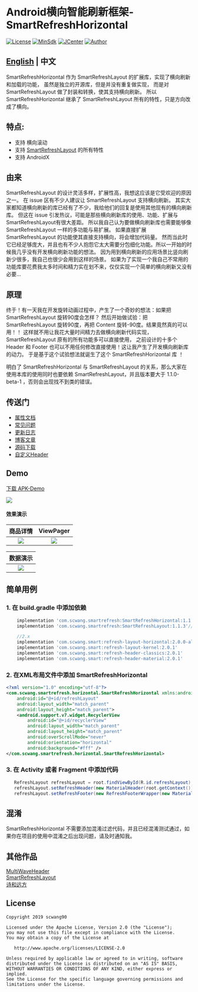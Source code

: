 # Android横向智能刷新框架-SmartRefreshHorizontal

[![License](https://img.shields.io/badge/License%20-Apache%202-337ab7.svg)](https://www.apache.org/licenses/LICENSE-2.0)
[![MinSdk](https://img.shields.io/badge/%20MinSdk%20-%2012%2B%20-f0ad4e.svg)](https://android-arsenal.com/api?level=12)
[![JCenter](https://img.shields.io/badge/%20JCenter%20-1.1.1-5bc0de.svg)](https://bintray.com/scwang90/maven/SmartRefreshHorizontal/_latestVersion)
[![Author](https://img.shields.io/badge/Author-scwang90-11bbff.svg)](https://github.com/scwang90)

## [English](https://github.com/scwang90/SmartRefreshHorizontal/blob/master/README_EN.md) | 中文

SmartRefreshHorizontal 作为 SmartRefreshLayout 的扩展库，实现了横向刷新和加载的功能，
虽然是独立的开源库，但是并没有重复做实现，
而是对 SmartRefreshLayout 做了封装和转换，使其支持横向刷新。
所以 SmartRefreshHorizontal 继承了 SmartRefreshLayout 所有的特性，只是方向改成了横向。

## 特点:

 - 支持 横向滚动
 - 支持 [SmartRefreshLayout](https://github.com/scwang90/SmartRefreshLayout) 的所有特性
 - 支持 AndroidX

## 由来

SmartRefreshLayout 的设计灵活多样，扩展性高，我想这应该是它受欢迎的原因之一。
在 issue 区有不少人建议让 SmartRefreshLayout 支持横向刷新。
其实大家都知道横向刷新的库已经有了不少，我给他们的回复是使用其他现有的横向刷新库。
但这在 issue 引发热议，可能是那些横向刷新库的使用、功能、扩展与 SmartRefreshLayout有很大差距。
所以我自己认为要做横向刷新库也需要能够像 SmartRefreshLayout 一样的多功能与易扩展。
如果直接扩展 SmartRefreshLayout 的功能使其直接支持横向，将会增加代码量。
然而当此时它已经足够庞大，并且也有不少人抱怨它太大需要分包细化功能。所以一开始的时候我几乎没有开发横向刷新功能的想法。
因为用到横向刷新的应用场景比竖向刷新少很多，我自己也很少会用到这样的场景。
如果为了实现一个我自己不常用的功能库要花费我太多时间和精力实在划不来，仅仅实现一个简单的横向刷新又没有必要...

## 原理

终于！有一天我在开发旋转动画过程中，产生了一个奇妙的想法：如果把 SmartRefreshLayout 旋转90度会怎样？
然后开始做试验：把 SmartRefreshLayout 旋转90度，再把 Content 旋转-90度。结果竟然真的可以用！！
这样就不用让我花大量时间精力去做横向刷新代码实现，SmartRefreshLayout 原有的所有功能多可以直接使用，
之前设计的十多个 Header 和 Footer 也可以不用任何修改直接使用！这让我产生了开发横向刷新库的动力。
于是基于这个试验想法就诞生了这个 SmartRefreshHorizontal 库 ！

明白了 SmartRefreshHorizontal 与 SmartRefreshLayout 的关系，那么大家在使用本库的使用同时也要依赖
SmartRefreshLayout，并且版本要大于 1.1.0-beta-1 ，否则会出现找不到类的错误。

## 传送门

 - [属性文档](https://github.com/scwang90/SmartRefreshLayout/blob/master/art/md_property.md)
 - [常见问题](https://github.com/scwang90/SmartRefreshLayout/blob/master/art/md_faq.md)
 - [更新日志](https://github.com/scwang90/SmartRefreshHorizontal/blob/master/art/md_update.md)
 - [博客文章](https://segmentfault.com/a/1190000020038792)
 - [源码下载](https://github.com/scwang90/SmartRefreshHorizontal/releases)
 - [自定义Header](https://github.com/scwang90/SmartRefreshLayout/blob/master/art/md_custom.md)

## Demo
[下载 APK-Demo](https://github.com/scwang90/SmartRefreshHorizontal/raw/master/art/app-release.apk)

![](https://github.com/scwang90/SmartRefreshHorizontal/raw/master/art/png_apk_rqcode.png)

#### 效果演示
|商品详情|ViewPager|
|:---:|:---:|
|![](https://github.com/scwang90/SmartRefreshHorizontal/raw/master/art/gif_goods.gif)|![](https://github.com/scwang90/SmartRefreshHorizontal/raw/master/art/gif_pager.gif)|

|数据演示|
|:---:|
|![](https://github.com/scwang90/SmartRefreshHorizontal/raw/master/art/gif_basic.gif)|

## 简单用例

### 1. 在 build.gradle 中添加依赖
```gradle
    implementation 'com.scwang.smartrefresh:SmartRefreshHorizontal:1.1.1'
    implementation 'com.scwang.smartrefresh:SmartRefreshLayout:1.1.3'//必须依赖 版本 1.1.0 以上

    //2.x
    implementation 'com.scwang.smart:refresh-layout-horizontal:2.0.0-alpha-1'
    implementation 'com.scwang.smart:refresh-layout-kernel:2.0.1'
    implementation 'com.scwang.smart:refresh-header-classics:2.0.1'    //经典刷新头
    implementation 'com.scwang.smart:refresh-header-material:2.0.1'    //谷歌刷新头
```

### 2. 在XML布局文件中添加 SmartRefreshHorizontal
```xml
<?xml version="1.0" encoding="utf-8"?>
<com.scwang.smartrefresh.horizontal.SmartRefreshHorizontal xmlns:android="http://schemas.android.com/apk/res/android"
    android:id="@+id/refreshLayout"
    android:layout_width="match_parent"
    android:layout_height="match_parent">
    <android.support.v7.widget.RecyclerView
        android:id="@+id/recyclerView"
        android:layout_width="match_parent"
        android:layout_height="match_parent"
        android:overScrollMode="never"
        android:orientation="horizontal"
        android:background="#fff" />
</com.scwang.smartrefresh.horizontal.SmartRefreshHorizontal>
```
### 3. 在 Activity 或者 Fragment 中添加代码
```java
   RefreshLayout refreshLayout = root.findViewById(R.id.refreshLayout);
   refreshLayout.setRefreshHeader(new MaterialHeader(root.getContext()));
   refreshLayout.setRefreshFooter(new RefreshFooterWrapper(new MaterialHeader(root.getContext())), -1, -2);
```

## 混淆

SmartRefreshHorizontal 不需要添加混淆过滤代码，并且已经混淆测试通过，如果你在项目的使用中混淆之后出现问题，请及时通知我。

## 其他作品
[MultiWaveHeader](https://github.com/scwang90/MultiWaveHeader)  
[SmartRefreshLayout](https://github.com/scwang90/SmartRefreshLayout)  
[诗和远方](http://android.myapp.com/myapp/detail.htm?apkName=com.poetry.kernel)

License
-------

    Copyright 2019 scwang90

    Licensed under the Apache License, Version 2.0 (the "License");
    you may not use this file except in compliance with the License.
    You may obtain a copy of the License at

       http://www.apache.org/licenses/LICENSE-2.0

    Unless required by applicable law or agreed to in writing, software
    distributed under the License is distributed on an "AS IS" BASIS,
    WITHOUT WARRANTIES OR CONDITIONS OF ANY KIND, either express or implied.
    See the License for the specific language governing permissions and
    limitations under the License.
